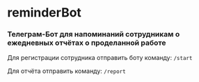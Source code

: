 # reminderBot

### Телеграм-Бот для напоминаний сотрудникам о ежедневных отчётах о проделанной работе

Для регистрации сотрудника отправить боту команду: `/start`

Для отчёта отправить команду: `/report`
